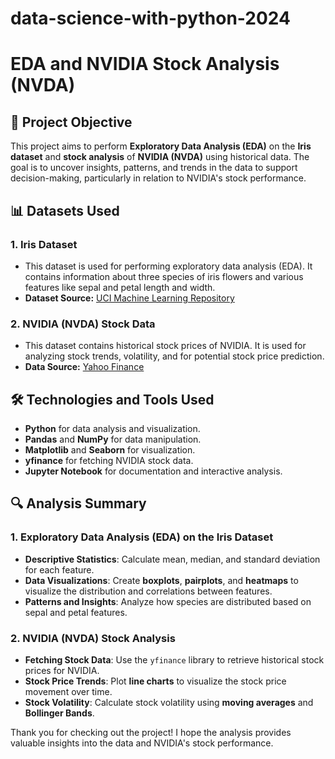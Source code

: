 # data-science-with-python-2024
# EDA and NVIDIA Stock Analysis (NVDA)

## 🎯 Project Objective

This project aims to perform **Exploratory Data Analysis (EDA)** on the **Iris dataset** and **stock analysis** of **NVIDIA (NVDA)** using historical data. The goal is to uncover insights, patterns, and trends in the data to support decision-making, particularly in relation to NVIDIA's stock performance.

## 📊 Datasets Used

### 1. Iris Dataset
   - This dataset is used for performing exploratory data analysis (EDA). It contains information about three species of iris flowers and various features like sepal and petal length and width.
   - **Dataset Source:** [UCI Machine Learning Repository](https://archive.ics.uci.edu/ml/datasets/iris)

### 2. **NVIDIA (NVDA) Stock Data**
   - This dataset contains historical stock prices of NVIDIA. It is used for analyzing stock trends, volatility, and for potential stock price prediction.
   - **Data Source:** [Yahoo Finance](https://www.finance.yahoo.com/)

## 🛠️ Technologies and Tools Used

- **Python** for data analysis and visualization.
- **Pandas** and **NumPy** for data manipulation.
- **Matplotlib** and **Seaborn** for visualization.
- **yfinance** for fetching NVIDIA stock data.
- **Jupyter Notebook** for documentation and interactive analysis.

## 🔍 Analysis Summary

### 1. **Exploratory Data Analysis (EDA) on the Iris Dataset**
   - **Descriptive Statistics**: Calculate mean, median, and standard deviation for each feature.
   - **Data Visualizations**: Create **boxplots**, **pairplots**, and **heatmaps** to visualize the distribution and correlations between features.
   - **Patterns and Insights**: Analyze how species are distributed based on sepal and petal features.

### 2. **NVIDIA (NVDA) Stock Analysis**
   - **Fetching Stock Data**: Use the `yfinance` library to retrieve historical stock prices for NVIDIA.
   - **Stock Price Trends**: Plot **line charts** to visualize the stock price movement over time.
   - **Stock Volatility**: Calculate stock volatility using **moving averages** and **Bollinger Bands**.

Thank you for checking out the project! I hope the analysis provides valuable insights into the data and NVIDIA's stock performance. 
